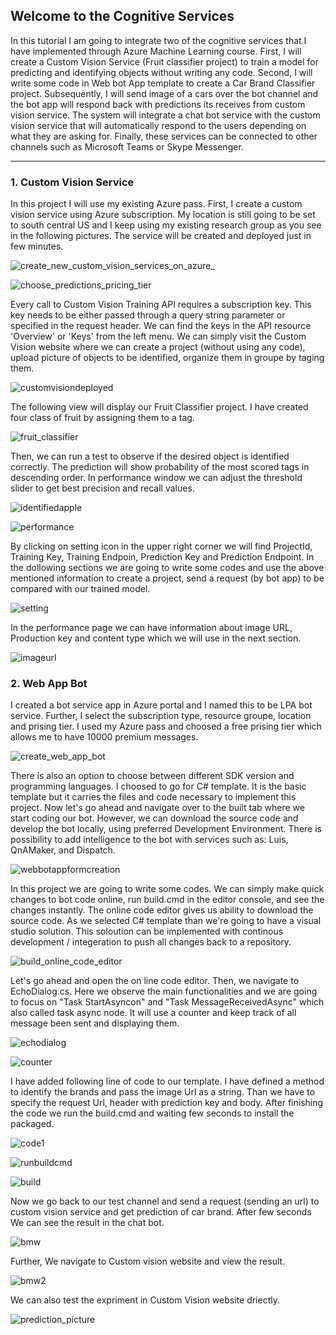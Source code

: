 ## Welcome to the Cognitive Services

In this tutorial I am  going to integrate two of the cognitive services that I have implemented through Azure Machine Learning  course. First, I will create a Custom Vision Service (Fruit classifier project) to train a model for predicting and identifying objects without writing any code. Second, I will write some code in Web bot App template to create a Car Brand Classifier project. Subsequently, I will send image of a cars over the bot channel and the bot app will respond back with predictions its receives from custom vision service. The system will integrate a chat bot service  with the custom vision service that will automatically respond to the users depending on what they are asking for. Finally, these services can be connected to other channels such as Microsoft Teams or Skype Messenger.

***

### 1. Custom Vision Service
In this project I will use my existing Azure pass. First, I create a custom vision service using Azure subscription. My location is still going to be set to south central US and I keep using my existing research group as you see in the following pictures. The service will be created and deployed just in few minutes. 


![create_new_custom_vision_services_on_azure_](https://user-images.githubusercontent.com/26039303/49919411-c5b80d80-fea6-11e8-8c4b-4a6ea671b8b4.png)

![choose_predictions_pricing_tier](https://user-images.githubusercontent.com/26039303/49919545-3e1ece80-fea7-11e8-9c22-f742e4ae2fff.png)

Every call to Custom Vision Training API requires a subscription key. This key needs to be either passed through a query string parameter or specified in the request header. We can find the keys in the API resource 'Overview' or 'Keys' from the left menu. We can simply visit  the Custom Vision website where we can create a project (without using any code), upload picture of objects to be identified, organize them in groupe by taging them. 

![customvisiondeployed](https://user-images.githubusercontent.com/26039303/49920683-5a246f00-feab-11e8-88b2-0ffe30b880ad.png)


The following view will display our Fruit Classifier project. I have created four class of fruit by assigning them to a tag.


![fruit_classifier](https://user-images.githubusercontent.com/26039303/49921498-f3ed1b80-fead-11e8-826c-945bea3afbc0.png)


Then, we can run a test to observe if the desired object is identified correctly. The prediction will show probability of the most scored tags in descending order. In performance window we can adjust the threshold slider to get best precision and recall values.


![identifiedapple](https://user-images.githubusercontent.com/26039303/49925169-67942600-feb8-11e8-8763-01e08d84c8ae.png)


![performance](https://user-images.githubusercontent.com/26039303/49925307-c78acc80-feb8-11e8-9d15-7e13f3b56540.png)

By clicking on setting icon in the upper right corner we will find ProjectId, Training Key, Training Endpoin, Prediction Key and Prediction Endpoint. In the dollowing sections we are going to write some codes and use the above mentioned information to create a project, send a request (by bot app) to be compared with our trained model.


![setting](https://user-images.githubusercontent.com/26039303/49938842-5ad4f980-fedb-11e8-9704-c59ca82a43a9.png)


In the performance page we can have information about image URL, Production key and content type which we will use in the next section.


![imageurl](https://user-images.githubusercontent.com/26039303/49941676-78a65c80-fee3-11e8-8506-2bc528bd50f6.png)

### 2. Web App Bot
I created a bot service app in Azure portal and I named this to be LPA bot service. Further, I select the subscription type, resource groupe, location and prising tier. I used my Azure pass and choosed a free prising tier which allows me to have 10000 premium messages. 


![create_web_app_bot](https://user-images.githubusercontent.com/26039303/49929591-205f6280-fec3-11e8-923b-1262b2a76cb5.png)


There is also an option to choose between  different SDK version and programming languages. I choosed to go for C# template. It is the basic template but it carries the files and code necessary to implement this project. Now let's go ahead and navigate over to the built tab where we start coding our bot. However, we can download the source code and develop the bot locally, using preferred Development Environment. There is possibility to add intelligence to the bot with services such as: Luis, QnAMaker, and Dispatch. 


![webbotappformcreation](https://user-images.githubusercontent.com/26039303/49929791-99f75080-fec3-11e8-85ed-d87204483b13.png)


In this project we are going to write some codes. We can simply make quick changes to bot code online, run build.cmd in the editor console, and see the changes instantly. The online code editor gives us ability to download the source code. As we selected C# template than we're going to have a visual studio solution. This soloution can be implemented with continous development / integeration to push all changes back to a repository.

![build_online_code_editor](https://user-images.githubusercontent.com/26039303/49929610-2f461500-fec3-11e8-8ab3-a4f5a7501965.png)


Let's go ahead and open the on line code editor. Then, we navigate to EchoDialog.cs. Here we observe the main functionalities and we are going to focus on "Task StartAsyncon" and "Task MessageReceivedAsync" which also called task async node. It will use a counter and keep track of all message been sent and displaying them. 
 
 ![echodialog](https://user-images.githubusercontent.com/26039303/49935567-a2568800-fed1-11e8-8d0b-d559fd13f02d.png)
 
 
 ![counter](https://user-images.githubusercontent.com/26039303/49952167-b8793e00-fefb-11e8-944f-5e69fb767d4d.png)
 
 
I have added following line of code to our template. I have defined a method to identify the brands and pass the image Url as a string.
Than we have to specify the request Url, header with prediction key and body. After finishing the code we run the build.cmd and waiting few seconds to install the packaged.
 
 ![code1](https://user-images.githubusercontent.com/26039303/49937019-ce740800-fed5-11e8-8558-db9507da757f.png)


![runbuildcmd](https://user-images.githubusercontent.com/26039303/49992335-0b96d380-ff84-11e8-9cb8-55d660305f08.png)


![build](https://user-images.githubusercontent.com/26039303/49992349-194c5900-ff84-11e8-9099-1377ead25803.png)


Now we go back to our test channel and send a request (sending an url) to custom vision service and get prediction of car brand. After few seconds We can see the result in the chat bot.


![bmw](https://user-images.githubusercontent.com/26039303/49995259-e908b880-ff8b-11e8-9be9-a1e814c2586d.png)

Further, We navigate to Custom vision website and view the result.


![bmw2](https://user-images.githubusercontent.com/26039303/49996050-384fe880-ff8e-11e8-86b4-75c08baa43ee.png)


We can also test the expriment in Custom Vision website driectly.

![prediction_picture](https://user-images.githubusercontent.com/26039303/49995270-f2922080-ff8b-11e8-953e-c5b41d7d0d6a.png)













